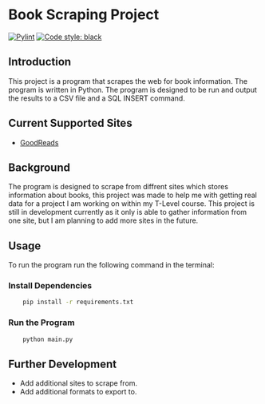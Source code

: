 # Book Scraping Project
[![Pylint](https://github.com/JakeJR0/Book-Scraping-Project/actions/workflows/pylint.yml/badge.svg?branch=main)](https://github.com/JakeJR0/Book-Scraping-Project/actions/workflows/pylint.yml)
[![Code style: black](https://img.shields.io/badge/code%20style-black-000000.svg)](https://github.com/psf/black)

## Introduction

This project is a program that scrapes the web for book information. The program is written in Python. The program is designed to be run and output the results to a CSV file and a SQL INSERT command.

## Current Supported Sites
- [GoodReads](https://www.goodreads.com/)

## Background

The program is designed to scrape from diffrent sites which stores information about books, this project was made to help me with getting real data for a project I am working on within my T-Level course. This project is still in development currently as it only is able to gather information from one site, but I am planning to add more sites in the future.

## Usage
To run the program run the following command in the terminal:

### Install Dependencies

```bash
    pip install -r requirements.txt
```

### Run the Program

```bash
    python main.py
```

## Further Development

- Add additional sites to scrape from.
- Add additional formats to export to.


